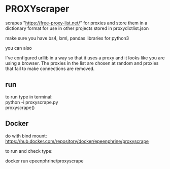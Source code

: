 # PROXYscraper
scrapes  "https://free-proxy-list.net/" for proxies and store them in a dictionary format for use in other projects
stored in proxydictlist.json

make sure you have bs4, lxml, pandas libraries for python3 

you can also 

I've configured urllib in a way so that it uses a proxy and it looks like you are using a browser.
The proxies in the list are chosen at random and proxies that fail to make connections are removed. 

## run
to run type in terminal:\
python -i proxyscrape.py\
proxyscrape()

## Docker 

do with bind mount: https://hub.docker.com/repository/docker/epeenphrine/proxyscrape

to run and check type:

docker run epeenphrine/proxyscrape


